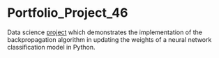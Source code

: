 # Portfolio_Project_46
Data science [project](https://johnpaulinepineda.github.io/Portfolio_Project_46/) which demonstrates the implementation of the backpropagation algorithm in updating the weights of a neural network classification model in Python.
